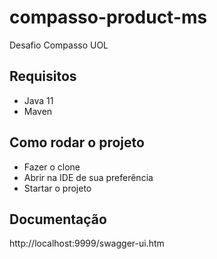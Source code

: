 # compasso-product-ms
Desafio Compasso UOL

## Requisitos
- Java 11
- Maven

## Como rodar o projeto
- Fazer o clone
- Abrir na IDE de sua preferência
- Startar o projeto

## Documentação
http://localhost:9999/swagger-ui.htm

